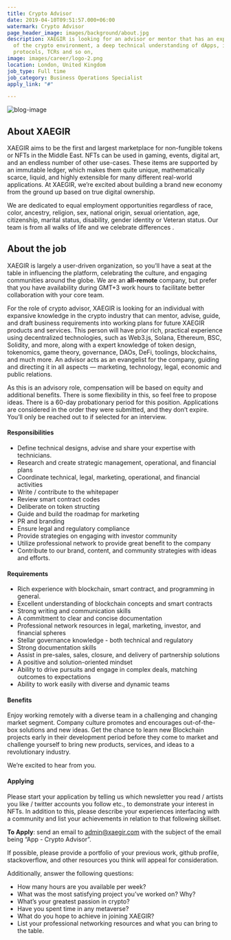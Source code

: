 ```yaml
---
title: Crypto Advisor
date: 2019-04-10T09:51:57.000+06:00
watermark: Crypto Advisor
page_header_image: images/background/about.jpg
description: XAEGIR is looking for an advisor or mentor that has an expansive knowledge
  of the crypto environment, a deep technical understanding of dApps, industry standards,
  protocols, TCRs and so on,
image: images/career/logo-2.png
location: London, United Kingdom
job_type: Full time
job_category: Business Operations Specialist
apply_link: "#"

---
```

![blog-image](https://xaegir.com/images/eth-crypto-cryptocurrency-cryptocurrencies-cash-money-bank-payment_95753.png)

## About XAEGIR

XAEGIR aims to be the first and largest marketplace for non-fungible tokens or NFTs in the Middle East. NFTs can be used in gaming, events, digital art, and an endless number of other use-cases. These items are supported by an immutable ledger, which makes them quite unique, mathematically scarce, liquid, and highly extensible for many different real-world applications. At XAEGIR, we’re excited about building a brand new economy from the ground up based on true digital ownership.

We are dedicated to equal employment opportunities regardless of race, color, ancestry, religion, sex, national origin, sexual orientation, age, citizenship, marital status, disability, gender identity or Veteran status. Our team is from all walks of life and we celebrate differences .

## About the job

XAEGIR is largely a user-driven organization, so you’ll have a seat at the table in influencing the platform, celebrating the culture, and engaging communities around the globe. We are an **all-remote** company, but prefer that you have availability during GMT+3 work hours to facilitate better collaboration with your core team.

For the role of crypto advisor, XAEGIR is looking for an individual with expansive knowledge in the crypto industry that can mentor, advise, guide, and draft business requirements into working plans for future XAEGIR products and services. This person will have prior rich, practical experience using decentralized technologies, such as Web3.js, Solana, Ethereum, BSC, Solidity, and more, along with a expert knowledge of token design, tokenomics, game theory, governance, DAOs, DeFi, toolings, blockchains, and much more. An advisor acts as an evangelist for the company, guiding and directing it in all aspects — marketing, technology, legal, economic and public relations.

As this is an advisory role, compensation will be based on equity and additional benefits. There is some flexibility in this, so feel free to propose ideas. There is a 60-day probationary period for this position. Applications are considered in the order they were submitted, and they don’t expire. You’ll only be reached out to if selected for an interview.

#### Responsibilities

* Define technical designs, advise and share your expertise with technicians.
* Research and create strategic management, operational, and financial plans
* Coordinate technical, legal, marketing, operational, and financial activities
* Write / contribute to the whitepaper
* Review smart contract codes
* Deliberate on token structing
* Guide and build the roadmap for marketing
* PR and branding
* Ensure legal and regulatory compliance
* Provide strategies on engaging with investor community
* Utilize professional network to provide great benefit to the company
* Contribute to our brand, content, and community strategies with ideas and efforts.

#### Requirements

* Rich experience with blockchain, smart contract, and programming in general.
* Excellent understanding of blockchain concepts and smart contracts
* Strong writing and communication skills
* A commitment to clear and concise documentation
* Professional network resources in legal, marketing, investor, and financial spheres
* Stellar governance knowledge - both technical and regulatory
* Strong documentation skills
* Assist in pre-sales, sales, closure, and delivery of partnership solutions
* A positive and solution-oriented mindset
* Ability to drive pursuits and engage in complex deals, matching outcomes to expectations
* Ability to work easily with diverse and dynamic teams

#### Benefits

Enjoy working remotely with a diverse team in a challenging and changing market segment. Company culture promotes and encourages out-of-the-box solutions and new ideas. Get the chance to learn new Blockchain projects early in their development period before they come to market and challenge yourself to bring new products, services, and ideas to a revolutionary industry.

We’re excited to hear from you.

#### Applying

Please start your application by telling us which newsletter you read / artists you like / twitter accounts you follow etc., to demonstrate your interest in NFTs. In addition to this, please describe your experiences interfacing with a community and list your achievements in relation to that following skillset.

**To Apply**: send an email to [admin@xaegir.com](mailto:admin@xaegir.com) with the subject of the email being “App - Crypto Advisor”.

If possible, please provide a portfolio of your previous work, github profile, stackoverflow, and other resources you think will appeal for consideration.

Additionally, answer the following questions:

* How many hours are you available per week?
* What was the most satisfying project you’ve worked on? Why?
* What’s your greatest passion in crypto?
* Have you spent time in any metaverse?
* What do you hope to achieve in joining XAEGIR?
* List your professional networking resources and what you can bring to the table.